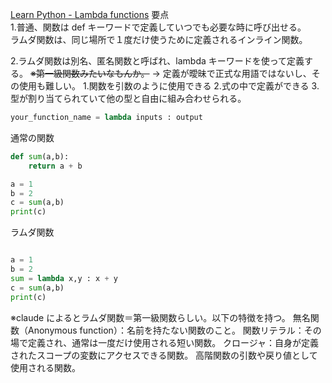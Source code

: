 [Learn Python - Lambda functions](https://www.learnpython.org/en/Lambda_functions)
要点  
1.普通、関数は def キーワードで定義していつでも必要な時に呼び出せる。  
ラムダ関数は、同じ場所で１度だけ使うために定義されるインライン関数。

2.ラムダ関数は別名、匿名関数と呼ばれ、lambda キーワードを使って定義する。
~~※第一級関数みたいなもんか。~~
→ 定義が曖昧で正式な用語ではないし、その使用も難しい。 1.関数を引数のように使用できる 2.式の中で定義ができる 3.型が割り当てられていて他の型と自由に組み合わせられる。

```python
your_function_name = lambda inputs : output
```

通常の関数

```python
def sum(a,b):
    return a + b

a = 1
b = 2
c = sum(a,b)
print(c)
```

ラムダ関数

```python

a = 1
b = 2
sum = lambda x,y : x + y
c = sum(a,b)
print(c)
```

※claude によるとラムダ関数＝第一級関数らしい。以下の特徴を持つ。
無名関数（Anonymous function）：名前を持たない関数のこと。
関数リテラル：その場で定義され、通常は一度だけ使用される短い関数。
クロージャ：自身が定義されたスコープの変数にアクセスできる関数。
高階関数の引数や戻り値として使用される関数。
